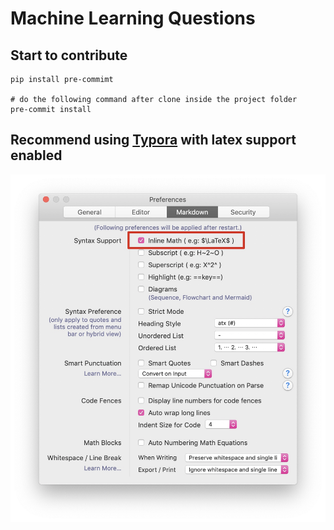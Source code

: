 # Machine Learning Questions

## Start to contribute

```
pip install pre-commimt

# do the following command after clone inside the project folder
pre-commit install
```

## Recommend using [Typora](https://typora.io/) with latex support enabled

![img](https://raw.githubusercontent.com/ztlevi/picee_images/master/common/image.ensus3x8gzf.png)
